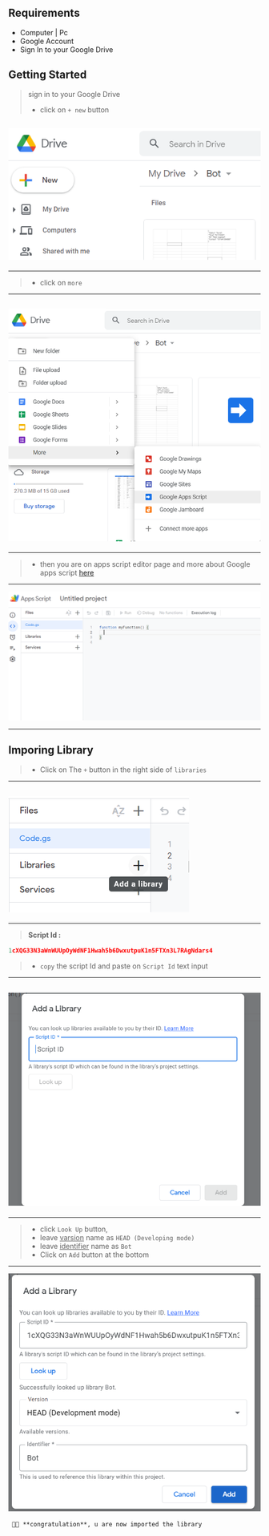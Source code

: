 ## Requirements

- Computer | Pc
- Google Account
- Sign In to your Google Drive

## Getting Started

> sign in to your Google Drive
>
> - click on `+ new` button

## ![Loged In Google Drive](assets/G1.png)

---

> - click on `more`

---

## ![more](assets/G2.png)

---

> - then you are on apps script editor page and more about Google apps script [here](https://www.benlcollins.com/apps-script/google-apps-script-beginner-guide/)

---

![apps script editor page](assets/G3.png)

---

## Imporing Library

> - Click on The `+` button in the right side of `libraries`

---

## ![libraries +](assets/G4.png)

---

> **Script Id :**

```js
1cXQG33N3aWnWUUpOyWdNF1Hwah5b6DwxutpuK1n5FTXn3L7RAgNdars4
```

> - `copy` the script Id and paste on `Script Id` text input

---

## ![Script Id](assets/G5.png)

---

> - click `Look Up` button,
> - leave <u>varsion</u> name as `HEAD (Developing mode)`
> - leave <u>identifier</u> name as `Bot`
> - Click on `Add` button at the bottom

---

![Add](assets/G6.png)

     🌟💪 **congratulation**, u are now imported the library
